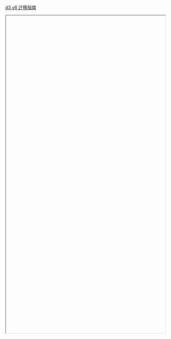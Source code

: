 [d3.v6 迁移指南](https://observablehq.com/@d3/d3v6-migration-guide)

<iframe data-src="https://liaojunjun.github.io/nice/root/d3/d3_force_demo.html" width="100%" height="1000"></iframe>
